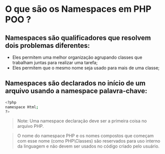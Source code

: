 # O que são os Namespaces em PHP POO ?

 ## Namespaces são qualificadores que resolvem dois problemas diferentes:

- Eles permitem uma melhor organização agrupando classes que trabalham juntas para realizar uma tarefa;
- Eles permitem que o mesmo nome seja usado para mais de uma classe;

## Namespaces são declarados no início de um arquivo usando a namespace palavra-chave: 
```sh
<?php
namespace Html;
?>
```

> Note:  Uma namespace declaração deve ser a primeira coisa no arquivo PHP.

> O nome do namespace PHP e os nomes compostos que começam com esse nome (como PHP\Classes) são reservados para uso interno da linguagem e não devem ser usados no código criado pelo usuário.